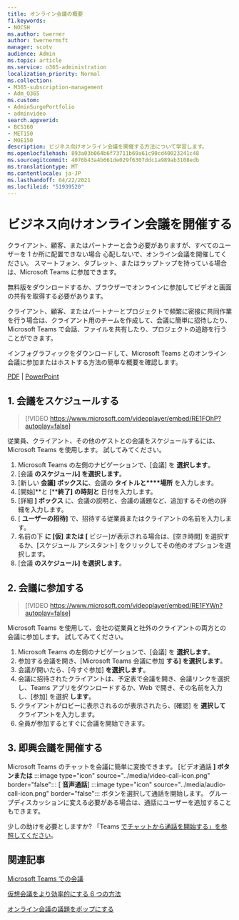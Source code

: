 ```yaml
---
title: オンライン会議の概要
f1.keywords:
- NOCSH
ms.author: twerner
author: twernermsft
manager: scotv
audience: Admin
ms.topic: article
ms.service: o365-administration
localization_priority: Normal
ms.collection:
- M365-subscription-management
- Adm_O365
ms.custom:
- AdminSurgePortfolio
- adminvideo
search.appverid:
- BCS160
- MET150
- MOE150
description: ビジネス向けオンライン会議を開催する方法について学習します。
ms.openlocfilehash: 893a03b064b6f73711b69a61c90cd40023241c48
ms.sourcegitcommit: 4076b43a4b661de029f6307ddc1a989ab3108edb
ms.translationtype: MT
ms.contentlocale: ja-JP
ms.lasthandoff: 04/22/2021
ms.locfileid: "51939520"
---
```

# <a name="host-online-meetings-for-your-business"></a>ビジネス向けオンライン会議を開催する

クライアント、顧客、またはパートナーと会う必要がありますが、すべてのユーザーを 1 か所に配置できない場合 心配しないで、オンライン会議を開催してください。 スマートフォン、タブレット、またはラップトップを持っている場合は、Microsoft Teams に参加できます。

無料版をダウンロードするか、ブラウザー[](https://support.microsoft.com/office/6d79a648-6913-4696-9237-ed13de64ae3c)でオンラインに[](https://support.microsoft.com/office/1613bb53-f3fa-431e-85a9-d6a91e3468c9)参加してビデオと画面の共有を取得する必要があります。

クライアント、顧客、またはパートナーとプロジェクトで頻繁に密接に共同作業を行う場合は、[](https://support.microsoft.com/office/11fbb083-52ee-434d-8c6e-63711fdafac7)クライアント用のチームを作成して、会議に簡単に招待したり、Microsoft Teams で会話、ファイルを共有したり、プロジェクトの追跡を行うことができます。

インフォグラフィックをダウンロードして、Microsoft Teams とのオンライン会議に参加またはホストする方法の簡単な概要を確認します。

[PDF](https://go.microsoft.com/fwlink/?linkid=2078712)  | [PowerPoint](https://go.microsoft.com/fwlink/?linkid=2079515)

## <a name="1-schedule-a-meeting"></a>1. 会議をスケジュールする

> [!VIDEO https://www.microsoft.com/videoplayer/embed/RE1FOhP?autoplay=false]

従業員、クライアント、その他のゲストとの会議をスケジュールするには、Microsoft Teams を使用します。 試してみてください。

1. Microsoft Teams の左側のナビゲーションで、[会議] を **選択します**。
1. [会議 **のスケジュール] を選択します**。
1. [新しい **会議] ボックスに**、会議の **タイトルと****場所** を入力します。
1. [開始]**と [****終了] の時刻と** 日付を入力します。
1. [詳細 **] ボックス** に、会議の説明と、会議の議題など、追加するその他の詳細を入力します。
1. [ **ユーザーの招待]** で、招待する従業員またはクライアントの名前を入力します。
1. 名前の下 **に [仮] または** **[** ビジー]が表示される場合は、[空き時間] を選択するか、[スケジュール アシスタント] をクリックしてその他のオプションを選択します。
1. [会議 **のスケジュール] を選択します**。

## <a name="2-join-a-meeting"></a>2. 会議に参加する

> [!VIDEO https://www.microsoft.com/videoplayer/embed/RE1FYWn?autoplay=false]

Microsoft Teams を使用して、会社の従業員と社外のクライアントの両方との会議に参加します。 試してみてください。

1. Microsoft Teams の左側のナビゲーションで、[会議] を **選択します**。
1. 参加する会議を開き、[Microsoft Teams 会議に参加 **する] を選択します**。
1. 会議が開いたら、[今すぐ参加] **を選択します**。
1. 会議に招待されたクライアントは、予定表で会議を開き、会議リンクを選択し、Teams アプリをダウンロードするか、Web で開き、その名前を入力し、[参加] を選択 **します**。
1. クライアントがロビーに表示されるのが表示されたら、[確認] を **選択して** クライアントを入力します。
1. 全員が参加するとすぐに会議を開始できます。
 
## <a name="3-have-an-impromptu-meeting"></a>3. 即興会議を開催する

Microsoft Teams のチャットを会議に簡単に変換できます。 [ビデオ通話 **] ボタンまたは** :::image type="icon" source="../media/video-call-icon.png" border="false"::: [ **音声通話**] :::image type="icon" source="../media/audio-call-icon.png" border="false"::: ボタンを選択して通話を開始します。 グループディスカッションに変える必要がある場合は、通話にユーザーを追加することもできます。

少しの助けを必要としますか? 「Teams [でチャットから通話を開始する」を参照してください](https://support.microsoft.com/office/f5138c9d-df4c-43d8-9cf6-53400c1a7798)。

## <a name="related-articles"></a>関連記事

[Microsoft Teams での会議](/microsoftteams/tutorial-meetings-in-teams)

[仮想会議をより効率的にする 6 つの方法](https://products.office.com/en-us/business/articles/6-ways-to-make-virtual-meetings-more-efficient)

[オンライン会議の議題をポップにする](https://products.office.com/en-us/business/articles/6-ways-to-make-your-online-meeting-agendas-pop)